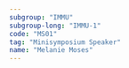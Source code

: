 ```yaml
---
subgroup: "IMMU"
subgroup-long: "IMMU-1"
code: "MS01"
tag: "Minisymposium Speaker"
name: "Melanie Moses"
---
```

